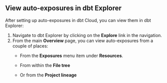 ## View auto-exposures in dbt Explorer

After setting up auto-exposures in dbt Cloud, you can view them in dbt Explorer:

1. Navigate to dbt Explorer by clicking on the **Explore** link in the navigation.
2. From the main **Overview** page, you can view auto-exposures from a couple of places:
   - From the **Exposures** menu item under **Resources**.<br /><Lightbox src="/img/docs/cloud-integrations/auto-exposures/explorer-view-resources.jpg" width="120%" title="View from the dbt Explorer under the 'Resources' menu."/>

   - From within the **File tree**<br /><Lightbox src="/img/docs/cloud-integrations/auto-exposures/explorer-view-file-tree.jpg" width="120%" title="View from the dbt Explorer under the 'File tree' menu."/>

   - Or from the **Project lineage**<br /><Lightbox src="/img/docs/cloud-integrations/auto-exposures/explorer-lineage.jpg" width="120%" title="View from the dbt Explorer under the 'File tree' menu."/>
